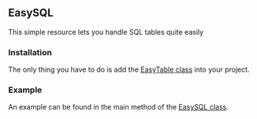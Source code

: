 ## EasySQL
This simple resource lets you handle SQL tables quite easily

### Installation
The only thing you have to do is add the <a href="https://github.com/zManuu/EasySQL/blob/master/src/main/java/EasySQL/object/EasyTable.java">EasyTable class</a> into your project.

### Example
An example can be found in the main method of the <a href="https://github.com/zManuu/EasySQL/blob/master/src/main/java/EasySQL/EasySQL.java">EasySQL class</a>.
